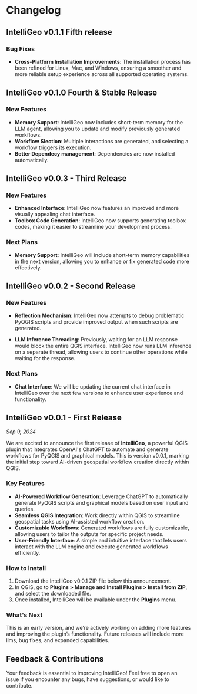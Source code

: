 # Changelog

## IntelliGeo v0.1.1 Fifth release

### Bug Fixes

- **Cross-Platform Installation Improvements**: The installation process has been refined for Linux, Mac, and Windows, ensuring a smoother and more reliable setup experience across all supported operating systems.

## IntelliGeo v0.1.0 Fourth & Stable Release

### New Features

- **Memory Support**: IntelliGeo now includes short-term memory for the LLM agent, allowing you to update and modify previously generated workflows.
- **Workflow Slection**: Multiple interactions are generated, and selecting a workflow triggers its execution.
- **Better Dependecy management**: Dependencies are now installed automatically.

## IntelliGeo v0.0.3 - Third Release

### New Features

- **Enhanced Interface**: IntelliGeo now features an improved and more visually appealing chat interface.
- **Toolbox Code Generation**: IntelliGeo now supports generating toolbox codes, making it easier to streamline your development process.

### Next Plans

- **Memory Support**: IntelliGeo will include short-term memory capabilities in the next version, allowing you to enhance or fix generated code more effectively.

## IntelliGeo v0.0.2 - Second Release

### New Features

- **Reflection Mechanism**: IntelliGeo now attempts to debug problematic PyQGIS scripts and provide improved output when such scripts are generated.

- **LLM Inference Threading**: Previously, waiting for an LLM response would block the entire QGIS interface. IntelliGeo now runs LLM inference on a separate thread, allowing users to continue other operations while waiting for the response.

### Next Plans

- **Chat Interface**: We will be updating the current chat interface in IntelliGeo over the next few versions to enhance user experience and functionality.

## IntelliGeo v0.0.1 - First Release

*Sep 9, 2024*

We are excited to announce the first release of **IntelliGeo**, a powerful QGIS plugin that integrates OpenAI's ChatGPT to automate and generate workflows for PyQGIS and graphical models. This is version  v0.0.1, marking the initial step toward AI-driven geospatial workflow  creation directly within QGIS.

### Key Features

- **AI-Powered Workflow Generation**: Leverage ChatGPT to automatically generate PyQGIS scripts and graphical models based on user input and queries.
- **Seamless QGIS Integration**: Work directly within QGIS to streamline geospatial tasks using AI-assisted workflow creation.
- **Customizable Workflows**: Generated workflows are fully customizable, allowing users to tailor the outputs for specific project needs.
- **User-Friendly Interface**: A simple and intuitive interface that lets users interact with the LLM engine and execute generated workflows efficiently.

### How to Install

1. Download the IntelliGeo v0.0.1 ZIP file below this announcement.
2. In QGIS, go to **Plugins > Manage and Install Plugins > Install from ZIP**, and select the downloaded file.
3. Once installed, IntelliGeo will be available under the **Plugins** menu.

### What's Next

This is an early version, and we’re actively working on adding more features and improving the plugin’s functionality. Future releases will  include more llms, bug fixes, and expanded capabilities.

## Feedback & Contributions

Your feedback is essential to improving IntelliGeo! Feel free to open an issue if you encounter any bugs, have suggestions, or would like to  contribute.
